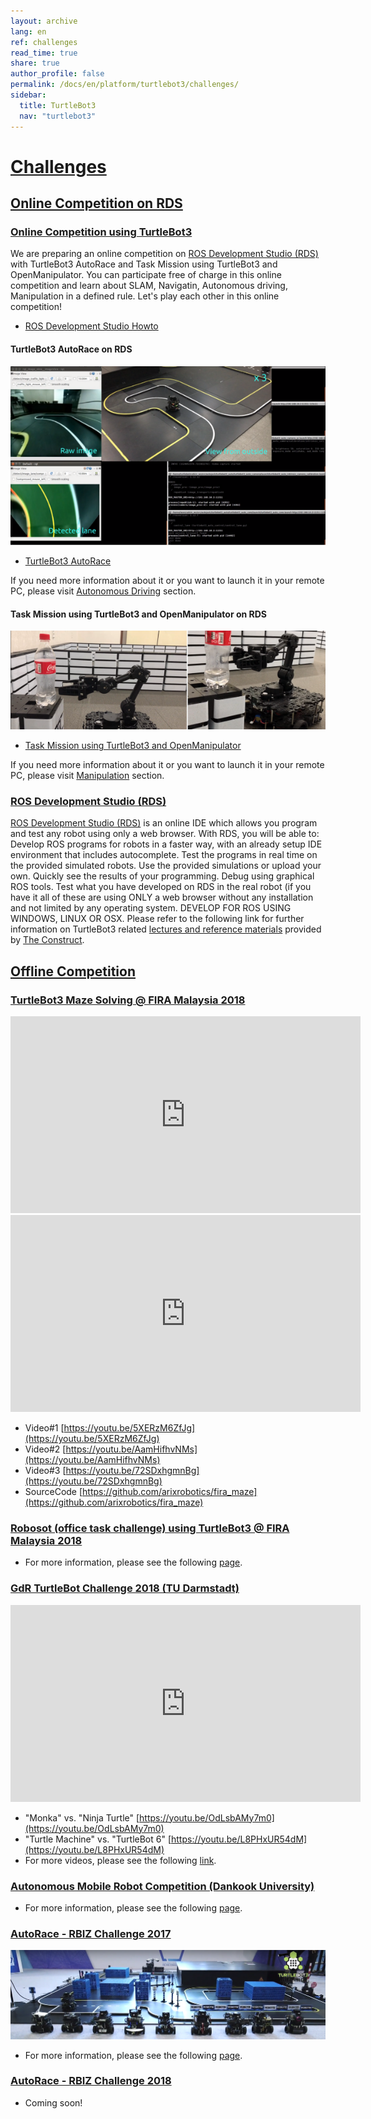```yaml
---
layout: archive
lang: en
ref: challenges
read_time: true
share: true
author_profile: false
permalink: /docs/en/platform/turtlebot3/challenges/
sidebar:
  title: TurtleBot3
  nav: "turtlebot3"
---
```


<div style="counter-reset: h1 19"></div>

# [Challenges](#challenges)

## [Online Competition on RDS](#online-competition-on-rds)

### [Online Competition using TurtleBot3](#online-competition-using-turtlebot3)

We are preparing an online competition on [ROS Development Studio (RDS)][rds] with TurtleBot3 AutoRace and Task Mission using TurtleBot3 and OpenManipulator. You can participate free of charge in this online competition and learn about SLAM, Navigatin, Autonomous driving, Manipulation in a defined rule. Let's play each other in this online competition!

- [ROS Development Studio Howto](https://www.youtube.com/playlist?list=PLK0b4e05LnzYGvX6EJN1gOQEl6aa3uyKS)

#### TurtleBot3 AutoRace on RDS
![](/assets/images/platform/turtlebot3/competition/competition_autorace.png)

- [TurtleBot3 AutoRace](https://rds.theconstructsim.com/tc_projects/use_project_share_link/21e00583-6e60-415a-aa66-bd2c78e0733a)

If you need more information about it or you want to launch it in your remote PC, please visit [Autonomous Driving](/docs/en/platform/turtlebot3/autonomous_driving/#autonomous-driving) section.

#### Task Mission using TurtleBot3 and OpenManipulator on RDS
![](/assets/images/platform/turtlebot3/competition/competition_pick_and_place.png)

- [Task Mission using TurtleBot3 and OpenManipulator](https://rds.theconstructsim.com/tc_projects/use_project_share_link/b345dbb4-c806-4822-919e-84b7cf00c8c0)

If you need more information about it or you want to launch it in your remote PC, please visit [Manipulation](/docs/en/platform/turtlebot3/manipulation/#bringup) section.


### [ROS Development Studio (RDS)](#ros-development-studio-RDS)

[ROS Development Studio (RDS)][rds] is an online IDE which allows you program and test any robot using only a web browser. With RDS, you will be able to: Develop ROS programs for robots in a faster way, with an already setup IDE environment that includes autocomplete. Test the programs in real time on the provided simulated robots. Use the provided simulations or upload your own. Quickly see the results of your programming. Debug using graphical ROS tools. Test what you have developed on RDS in the real robot (if you have it all of these are using ONLY a web browser without any installation and not limited by any operating system. DEVELOP FOR ROS USING WINDOWS, LINUX OR OSX. Please refer to the following link for further information on TurtleBot3 related [lectures and reference materials][learn_the_construct] provided by [The Construct][the_construct].

## [Offline Competition](#offline-competition)

### [TurtleBot3 Maze Solving @ FIRA Malaysia 2018](#turtlebot3-maze-solving-fira-malaysia-2018)

<iframe width="560" height="315" src="https://www.youtube.com/embed/5XERzM6ZfJg" frameborder="0" allowfullscreen></iframe>

<iframe width="560" height="315" src="https://www.youtube.com/embed/AamHifhvNMs" frameborder="0" allowfullscreen></iframe>

- Video#1 [https://youtu.be/5XERzM6ZfJg](https://youtu.be/5XERzM6ZfJg)
- Video#2 [https://youtu.be/AamHifhvNMs](https://youtu.be/AamHifhvNMs)
- Video#3 [https://youtu.be/72SDxhgmnBg](https://youtu.be/72SDxhgmnBg)
- SourceCode [https://github.com/arixrobotics/fira_maze](https://github.com/arixrobotics/fira_maze)

### [Robosot (office task challenge) using TurtleBot3 @ FIRA Malaysia 2018](#robosot-office-task-challenge-using-turtlebot3-fira-malaysia-2018)

- For more information, please see the following [page](https://www.facebook.com/FiraPoliteknikMalaysia/videos/1409162685896584/).

### [GdR TurtleBot Challenge 2018 (TU Darmstadt)](#gdr-turtlebot-challenge-2018-tu-darmstadt)

<iframe width="560" height="315" src="https://www.youtube.com/embed/OdLsbAMy7m0" frameborder="0" allowfullscreen></iframe>

- "Monka" vs. "Ninja Turtle" [https://youtu.be/OdLsbAMy7m0](https://youtu.be/OdLsbAMy7m0)
- "Turtle Machine" vs. "TurtleBot 6" [https://youtu.be/L8PHxUR54dM](https://youtu.be/L8PHxUR54dM)
- For more videos, please see the following [link](https://www.youtube.com/channel/UCqvqk6E7g4z5idx6yseR6Ug).

### [Autonomous Mobile Robot Competition (Dankook University)](#autonomous-mobile-robot-competition-dankook-university)

- For more information, please see the following [page](https://www.dku-itrc-contest.com/).

### [AutoRace - RBIZ Challenge 2017](#autorace-rbiz-challenge-2017)

![](/assets/images/platform/turtlebot3/autonomous_driving/autorace_rbiz_challenge_2017_robots_1.png)

- For more information, please see the following [page][autorace_rbiz_challenge_2017].

### [AutoRace - RBIZ Challenge 2018](#autorace-rbiz-challenge-2018)

- Coming soon!

[rds]: http://www.theconstructsim.com/rds-ros-development-studio/
[the_construct]: http://www.theconstructsim.com/
[learn_the_construct]: /docs/en/platform/turtlebot3/learn/#the-construct
[autorace_rbiz_challenge_2017]: /docs/en/platform/turtlebot3/autonomous_driving/#autonomous-driving
